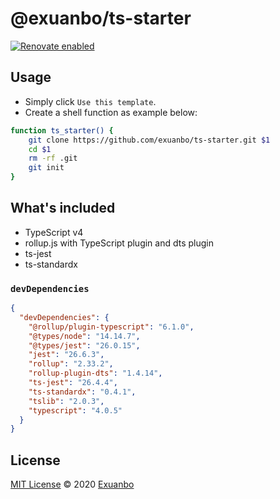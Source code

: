 # @exuanbo/ts-starter

[![Renovate enabled](https://img.shields.io/badge/renovate-enabled-brightgreen.svg?style=flat-square)](https://renovatebot.com/)

## Usage

- Simply click `Use this template`.
- Create a shell function as example below:

```bash
function ts_starter() {
    git clone https://github.com/exuanbo/ts-starter.git $1
    cd $1
    rm -rf .git
    git init
}
```

## What's included

- TypeScript v4
- rollup.js with TypeScript plugin and dts plugin
- ts-jest
- ts-standardx

### `devDependencies`

```json
{
  "devDependencies": {
    "@rollup/plugin-typescript": "6.1.0",
    "@types/node": "14.14.7",
    "@types/jest": "26.0.15",
    "jest": "26.6.3",
    "rollup": "2.33.2",
    "rollup-plugin-dts": "1.4.14",
    "ts-jest": "26.4.4",
    "ts-standardx": "0.4.1",
    "tslib": "2.0.3",
    "typescript": "4.0.5"
  }
}
```

## License

[MIT License](https://github.com/exuanbo/node-ts-starter/blob/main/LICENSE) © 2020 [Exuanbo](https://github.com/exuanbo)
